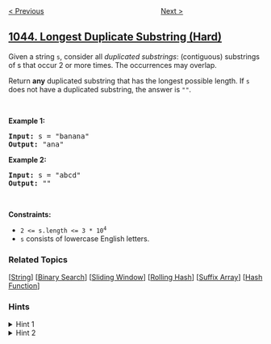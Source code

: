 <!--|This file generated by command(leetcode description); DO NOT EDIT.    |-->
<!--+----------------------------------------------------------------------+-->
<!--|@author    awesee <openset.wang@gmail.com>                           |-->
<!--|@link      https://github.com/awesee                                 |-->
<!--|@home      https://github.com/awesee/leetcode                        |-->
<!--+----------------------------------------------------------------------+-->

[< Previous](../partition-array-for-maximum-sum "Partition Array for Maximum Sum")
　　　　　　　　　　　　　　　　
[Next >](../customers-who-bought-all-products "Customers Who Bought All Products")

## [1044. Longest Duplicate Substring (Hard)](https://leetcode.com/problems/longest-duplicate-substring "最长重复子串")

<p>Given a string <code>s</code>, consider all <em>duplicated substrings</em>: (contiguous) substrings of s that occur 2 or more times.&nbsp;The occurrences&nbsp;may overlap.</p>

<p>Return <strong>any</strong> duplicated&nbsp;substring that has the longest possible length.&nbsp;If <code>s</code> does not have a duplicated substring, the answer is <code>&quot;&quot;</code>.</p>

<p>&nbsp;</p>
<p><strong>Example 1:</strong></p>
<pre><strong>Input:</strong> s = "banana"
<strong>Output:</strong> "ana"
</pre><p><strong>Example 2:</strong></p>
<pre><strong>Input:</strong> s = "abcd"
<strong>Output:</strong> ""
</pre>
<p>&nbsp;</p>
<p><strong>Constraints:</strong></p>

<ul>
	<li><code>2 &lt;= s.length &lt;= 3 * 10<sup>4</sup></code></li>
	<li><code>s</code> consists of lowercase English letters.</li>
</ul>

### Related Topics
  [[String](../../tag/string/README.md)]
  [[Binary Search](../../tag/binary-search/README.md)]
  [[Sliding Window](../../tag/sliding-window/README.md)]
  [[Rolling Hash](../../tag/rolling-hash/README.md)]
  [[Suffix Array](../../tag/suffix-array/README.md)]
  [[Hash Function](../../tag/hash-function/README.md)]

### Hints
<details>
<summary>Hint 1</summary>
Binary search for the length of the answer.  (If there's an answer of length 10, then there are answers of length 9, 8, 7, ...)
</details>

<details>
<summary>Hint 2</summary>
To check whether an answer of length K exists, we can use Rabin-Karp 's algorithm.
</details>
